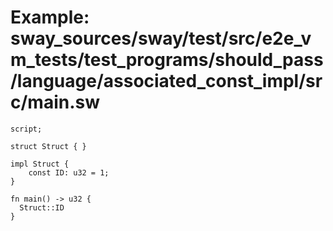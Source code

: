 # Example: sway_sources/sway/test/src/e2e_vm_tests/test_programs/should_pass/language/associated_const_impl/src/main.sw

```sway
script;

struct Struct { }

impl Struct {
    const ID: u32 = 1;
}

fn main() -> u32 {
  Struct::ID
}

```
